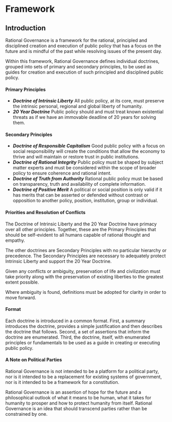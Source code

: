 # Framework

## Introduction
Rational Governance is a framework for the rational, principled and disciplined creation and execution of public policy that has a focus on the future and is mindful of the past while resolving issues of the present day.  

Within this framework, Rational Governance defines individual doctrines, grouped into sets of primary and secondary principles, to be used as guides for creation and execution of such principled and disciplined public policy.  

#### Primary Principles
-  *__Doctrine of Intrinsic Liberty__* All public policy, at its core, must preserve the intrinsic personal, regional and global liberty of humanity.
-  *__20 Year Doctrine__* Public policy should and must treat known existential threats as if we have an immovable deadline of 20 years for solving them. 

#### Secondary Principles
-  *__Doctrine of Responsible Capitalism__* Good public policy with a focus on social responsibility will create the conditions that allow the economy to thrive and will maintain or restore trust in public institutions.
-  *__Doctrine of Rational Integrity__* Public policy must be shaped by subject matter experts and must be considered within the scope of broader policy to ensure coherence and rational intent. 
-  *__Doctrine of Truth from Authority__* Rational public policy must be based on transparency, truth and availability of complete information.
-  *__Doctrine of Positive Merit__* A political or social position is only valid if it has merits that can be asserted or defended without contrast or opposition to another policy, position, institution, group or individual.

#### Priorities and Resolution of Conflicts

The Doctrine of Intrinsic Liberty and the 20 Year Doctrine have primacy over all other principles.  Together, these are the Primary Principles that should be self-evident to all humans capable of rational thought and empathy.

The other doctrines are Secondary Principles with no particular hierarchy or precedence.  The Secondary Principles are necessary to adequately protect Intrinsic Liberty and support the 20 Year Doctrine.

Given any conflicts or ambiguity, preservation of life and civilization must take priority along with the preservation of existing liberties to the greatest extent possible.

Where ambiguity is found, definitions must be adopted for clarity in order to move forward.

#### Format

Each doctrine is introduced in a common format.  First, a summary introduces the doctrine, provides a simple justification and then describes the doctrine that follows.  Second, a set of assertions that inform the doctrine are enumerated.  Third, the doctrine, itself, with enumerated principles or fundamentals to be used as a guide in creating or executing public policy. 

#### A Note on Political Parties

Rational Governance is not intended to be a platform for a political party, nor is it intended to be a replacement for existing systems of government, nor is it intended to be a framework for a constitution.

Rational Governance is an assertion of hope for the future and a philosophical outlook of what it means to be human, what it takes for humanity to prosper and how to protect humanity from itself.  Rational Governance is an idea that should transcend parties rather than be constrained by one.